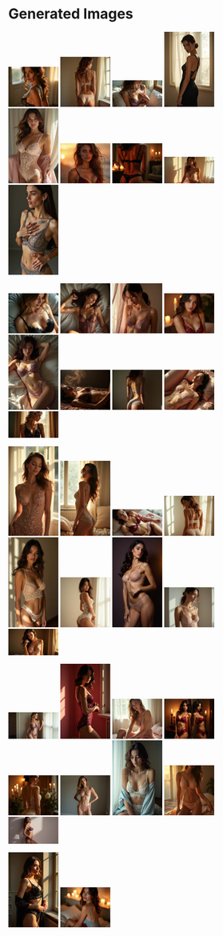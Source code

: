 # Generated Images



<img src="2025_06_30_01.webp" width="100"/> <img src="2025_06_30_02.webp" width="100"/> <img src="2025_06_30_03.webp" width="100"/> <img src="2025_06_30_04.webp" width="100"/> <img src="2025_06_30_05.webp" width="100"/> <img src="2025_06_30_06.webp" width="100"/> <img src="2025_06_30_07.webp" width="100"/> <img src="2025_06_30_08.webp" width="100"/> <img src="2025_06_30_09.webp" width="100"/>

<img src="2025_06_30_10.webp" width="100"/> <img src="2025_06_30_11.webp" width="100"/> <img src="2025_06_30_12.webp" width="100"/> <img src="2025_06_30_13.webp" width="100"/> <img src="2025_06_30_14.webp" width="100"/> <img src="2025_06_30_15.webp" width="100"/> <img src="2025_06_30_16.webp" width="100"/> <img src="2025_06_30_17.webp" width="100"/> <img src="2025_06_30_18.webp" width="100"/>

<img src="2025_06_30_19.webp" width="100"/> <img src="2025_06_30_20.webp" width="100"/> <img src="2025_06_30_21.webp" width="100"/> <img src="2025_06_30_22.webp" width="100"/> <img src="2025_06_30_23.webp" width="100"/> <img src="2025_06_30_24.webp" width="100"/> <img src="2025_06_30_25.webp" width="100"/> <img src="2025_06_30_26.webp" width="100"/> <img src="2025_06_30_27.webp" width="100"/>

<img src="2025_06_30_28.webp" width="100"/> <img src="2025_06_30_29.webp" width="100"/> <img src="2025_06_30_30.webp" width="100"/> <img src="2025_06_30_31.webp" width="100"/> <img src="2025_06_30_32.webp" width="100"/> <img src="2025_06_30_33.webp" width="100"/> <img src="2025_06_30_34.webp" width="100"/> <img src="2025_06_30_35.webp" width="100"/> <img src="2025_06_30_36.webp" width="100"/>

<img src="2025_06_30_37.webp" width="100"/> <img src="2025_06_30_38.webp" width="100"/>